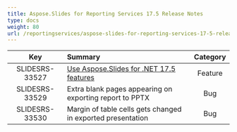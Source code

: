 ```yaml
---
title: Aspose.Slides for Reporting Services 17.5 Release Notes
type: docs
weight: 80
url: /reportingservices/aspose-slides-for-reporting-services-17-5-release-notes/
---
```


|**Key** |**Summary** |**Category** |
| :-: | :- | :-: |
|SLIDESRS-33527|[Use Aspose.Slides for .NET 17.5 features](/slides/net/aspose-slides-for-net-17-5-release-notes/)|Feature|
|SLIDESRS-33529|Extra blank pages appearing on exporting report to PPTX|Bug|
|SLIDESRS-33530|Margin of table cells gets changed in exported presentation|Bug|

